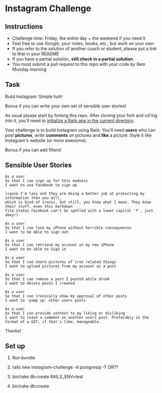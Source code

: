 Instagram Challenge
===================

Instructions
-------
* Challenge time: Friday, the entire day + the weekend if you need it
* Feel free to use Google, your notes, books, etc., but work on your own
* If you refer to the solution of another coach or student, please put a link to that in your README
* If you have a partial solution, **still check in a partial solution**
* You must submit a pull request to this repo with your code by 9am Monday morning

Task
-----

Build Instagram: Simple huh!

Bonus if you can write your own set of sensible user stories!

As usual please start by forking this repo. After cloning your fork and cd'ing into it, you'll need to [initialize a Rails app in the current directory](http://blog.jasonmeridth.com/posts/create-rails-application-in-current-directory/).

Your challenge is to build Instagram using Rails. You'll need **users** who can post **pictures**, write **comments** on pictures and **like** a picture. Style it like Instagram's website (or more awesome).

Bonus if you can add filters!


Sensible User Stories
-----

```
As a user
So that I can sign up for this madness
I want to use Facebook to sign up

(cause I'm lazy and they are doing a better job at protecting my information than you will,
which is kind of ironic, but still, you know what I mean. They know their stuff, even this markdown
file states Facebook can't be spelled with a lower capital 'f', just obey!)
```

```
As a user
So that I can lose my iPhone without horrible consequences
I want to be able to sign out
```

```
As a user
So that I can retrieve my account on my new iPhone
I want to be able to Sign in
```

```
As a user
So that I can share pictures of iron related things
I want to upload pictures from my account as a post
```

```
As a user
So that I can remove a post I posted while drunk
I want to delete posts I created
```

```
As a user
So that I can ironically show my approval of other posts
I want to 'pump up' other users posts
```

```
As a user
So that I can provide context to my liking or disliking
I want to leave a comment on another users post. Preferably in the format of a GIF, if that's like, manageable.  
```
Thanks!


Set up
----

1. Run bundle

2. rails new instagram-challenge -d postgresql -T          OR??

3. bin/rake db:create RAILS_ENV=test

4. bin/rake db:create
